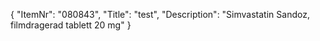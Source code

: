 {
  "ItemNr": "080843",
  "Title": "test",
  "Description": "Simvastatin Sandoz, filmdragerad tablett 20 mg"
}